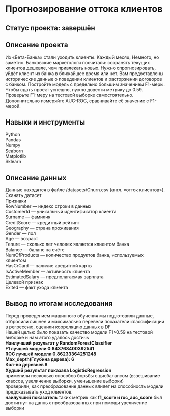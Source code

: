 # Прогнозирование оттока клиентов

## Статус проекта: завершён

## Описание проекта

Из «Бета-Банка» стали уходить клиенты. Каждый месяц. Немного, но заметно. Банковские маркетологи посчитали: сохранять текущих клиентов дешевле, чем привлекать новых. Нужно спрогнозировать, уйдёт клиент из банка в ближайшее время или нет. Вам предоставлены исторические данные о поведении клиентов и расторжении договоров с банком. Постройте модель с предельно большим значением F1-меры. Чтобы сдать проект успешно, нужно довести метрику до 0.59. Проверьте F1-меру на тестовой выборке самостоятельно. Дополнительно измеряйте AUC-ROC, сравнивайте её значение с F1-мерой.

## Навыки и инструменты

Python  
Pandas  
Numpy  
Seaborn  
Matplotlib  
Sklearn  

## Описание данных

Данные находятся в файле /datasets/Churn.csv (англ. «отток клиентов»). Скачать датасет  
Признаки  
RowNumber — индекс строки в данных  
CustomerId — уникальный идентификатор клиента  
Surname — фамилия  
CreditScore — кредитный рейтинг  
Geography — страна проживания  
Gender — пол  
Age — возраст  
Tenure — сколько лет человек является клиентом банка  
Balance — баланс на счёте  
NumOfProducts — количество продуктов банка, используемых клиентом  
HasCrCard — наличие кредитной карты  
IsActiveMember — активность клиента  
EstimatedSalary — предполагаемая зарплата  
Целевой признак  
Exited — факт ухода клиента  

## Вывод по итогам исследования
Перед проведением машинного обучения мы подготовили данные, отбросили лишнее и максимально перевели показатели классификации в регрессию, оценили корреляцию данных в DF  
Нашей целью было показать качество модели F1>0.59 на тестовой выборке и нам этого удалось достичь   
**Наилучший результат у RandomForestClassifier**  
**F1 лучшей модели 0.643768400392541**  
**ROC лучшей модели 0.86233364251248**  
**Max_depth(Глубина дерева): 6**  
**Кол-во деревьев 8**  
**Худший результат показала LogisticRegression**  
применили несколько способов борьбы с дисбалансом (взвешивание классов, увеличение выборки, уменьшение выборки)  
проверили, как преобразование данных влияет на способность модели предсказывать уход клиентов.  
**наилучший показатель** таких метрик как **f1_score и roc_auc_score** был достигнут на данных преобразованных при помощи увеличение выборки  
